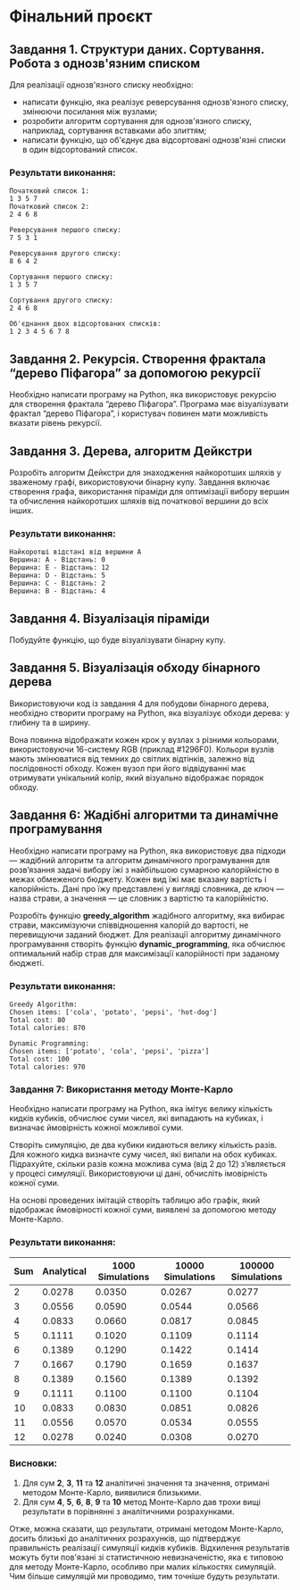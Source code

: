 # Фінальний проєкт

## Завдання 1. Структури даних. Сортування. Робота з однозв'язним списком

Для реалізації однозв'язного списку необхідно:

- написати функцію, яка реалізує реверсування однозв'язного списку, змінюючи посилання між вузлами;
- розробити алгоритм сортування для однозв'язного списку, наприклад, сортування вставками або злиттям;
- написати функцію, що об'єднує два відсортовані однозв'язні списки в один відсортований список.

### Результати виконання:
```
Початковий список 1:
1 3 5 7
Початковий список 2:
2 4 6 8

Реверсування першого списку:
7 5 3 1

Реверсування другого списку:
8 6 4 2

Сортування першого списку:
1 3 5 7

Сортування другого списку:
2 4 6 8

Об'єднання двох відсортованих списків:
1 2 3 4 5 6 7 8
```

## Завдання 2. Рекурсія. Створення фрактала “дерево Піфагора” за допомогою рекурсії

Необхідно написати програму на Python, яка використовує рекурсію для створення фрактала “дерево Піфагора”.
Програма має візуалізувати фрактал “дерево Піфагора”, і користувач повинен мати можливість вказати рівень рекурсії.

## Завдання 3. Дерева, алгоритм Дейкстри

Розробіть алгоритм Дейкстри для знаходження найкоротших шляхів у зваженому графі, використовуючи бінарну купу.
Завдання включає створення графа, використання піраміди для оптимізації вибору вершин та обчислення найкоротших шляхів від початкової вершини до всіх інших.

### Результати виконання:
```
Найкоротші відстані від вершини A
Вершина: A - Відстань: 0
Вершина: E - Відстань: 12
Вершина: D - Відстань: 5
Вершина: C - Відстань: 2
Вершина: B - Відстань: 4
```

## Завдання 4. Візуалізація піраміди

Побудуйте функцію, що буде візуалізувати бінарну купу.

## Завдання 5. Візуалізація обходу бінарного дерева

Використовуючи код із завдання 4 для побудови бінарного дерева, необхідно створити програму на Python, яка візуалізує обходи дерева: у глибину та в ширину.

Вона повинна відображати кожен крок у вузлах з різними кольорами, використовуючи 16-систему RGB (приклад #1296F0). Кольори вузлів мають змінюватися від темних до світлих відтінків, залежно від послідовності обходу. Кожен вузол при його відвідуванні має отримувати унікальний колір, який візуально відображає порядок обходу.

## Завдання 6: Жадібні алгоритми та динамічне програмування

Необхідно написати програму на Python, яка використовує два підходи — жадібний алгоритм та алгоритм динамічного програмування для розв’язання задачі вибору їжі з найбільшою сумарною калорійністю в межах обмеженого бюджету.
Кожен вид їжі має вказану вартість і калорійність. Дані про їжу представлені у вигляді словника, де ключ — назва страви, а значення — це словник з вартістю та калорійністю.

Розробіть функцію **greedy_algorithm** жадібного алгоритму, яка вибирає страви, максимізуючи співвідношення калорій до вартості, не перевищуючи заданий бюджет.
Для реалізації алгоритму динамічного програмування створіть функцію **dynamic_programming**, яка обчислює оптимальний набір страв для максимізації калорійності при заданому бюджеті.

### Результати виконання:
```
Greedy Algorithm:
Chosen items: ['cola', 'potato', 'pepsi', 'hot-dog']
Total cost: 80
Total calories: 870

Dynamic Programming:
Chosen items: ['potato', 'cola', 'pepsi', 'pizza']
Total cost: 100
Total calories: 970
```

### Завдання 7: Використання методу Монте-Карло

Необхідно написати програму на Python, яка імітує велику кількість кидків кубиків, обчислює суми чисел, які випадають на кубиках, і визначає ймовірність кожної можливої суми.

Створіть симуляцію, де два кубики кидаються велику кількість разів. Для кожного кидка визначте суму чисел, які випали на обох кубиках. Підрахуйте, скільки разів кожна можлива сума (від 2 до 12) з’являється у процесі симуляції. Використовуючи ці дані, обчисліть імовірність кожної суми.

На основі проведених імітацій створіть таблицю або графік, який відображає ймовірності кожної суми, виявлені за допомогою методу Монте-Карло.

### Результати виконання:

| Sum | Analytical | 1000 Simulations | 10000 Simulations | 100000 Simulations |
| --- | ---------- | ---------------- | ----------------- | ------------------ |
| 2   | 0.0278     | 0.0350           | 0.0267            | 0.0277             |
| 3   | 0.0556     | 0.0590           | 0.0544            | 0.0566             |
| 4   | 0.0833     | 0.0660           | 0.0817            | 0.0845             |
| 5   | 0.1111     | 0.1020           | 0.1109            | 0.1114             |
| 6   | 0.1389     | 0.1290           | 0.1422            | 0.1414             |
| 7   | 0.1667     | 0.1790           | 0.1659            | 0.1637             |
| 8   | 0.1389     | 0.1560           | 0.1389            | 0.1392             |
| 9   | 0.1111     | 0.1100           | 0.1100            | 0.1104             |
| 10  | 0.0833     | 0.0830           | 0.0851            | 0.0826             |
| 11  | 0.0556     | 0.0570           | 0.0534            | 0.0555             |
| 12  | 0.0278     | 0.0240           | 0.0308            | 0.0270             |

### Висновки:

1. Для сум **2**, **3**, **11** та **12** аналітичні значення та значення, отримані методом Монте-Карло, виявилися близькими.
2. Для сум **4**, **5**, **6**, **8**, **9** та **10** метод Монте-Карло дав трохи вищі результати в порівнянні з аналітичними розрахунками.

Отже, можна сказати, що результати, отримані методом Монте-Карло, досить близькі до аналітичних розрахунків, що підтверджує правильність реалізації симуляції кидків кубиків.
Відхилення результатів можуть бути пов'язані зі статистичною невизначеністю, яка є типовою для методу Монте-Карло, особливо при малих кількостях симуляцій. Чим більше симуляцій ми проводимо, тим точніше будуть результати.